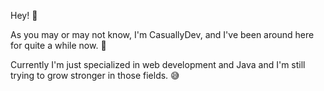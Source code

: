 Hey! 👋

As you may or may not know, I'm CasuallyDev, and I've been around here for quite a while now. 👀

Currently I'm just specialized in web development and Java and I'm still trying to grow stronger in those fields. 😅

